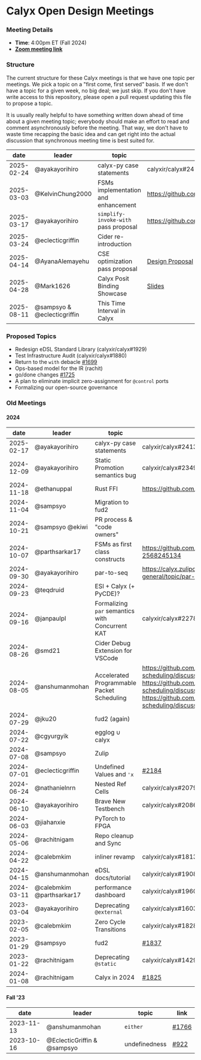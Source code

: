 Calyx Open Design Meetings
=================================

### Meeting Details

- **Time**: 4:00pm ET (Fall 2024)
- [**Zoom meeting link**](https://cornell.zoom.us/j/91029135563?pwd=YlArTmN6MVRlYmc2aHVRclI5cnRXUT09)

### Structure

The current structure for these Calyx meetings is that we have one topic per meetings. We pick a topic on a "first come, first served" basis. If we don't have a topic for a given week, no big deal; we just skip. If you don't have write access to this repository, please open a pull request updating this file to propose a topic.

It is usually really helpful to have something written down ahead of time about a given meeting topic; everybody should make an effort to read and comment asynchronously before the meeting. That way, we don't have to waste time recapping the basic idea and can get right into the actual discussion that synchronous meeting time is best suited for.

| date       | leader                      | topic            | link      |
|------------|-----------------------------|------------------|-----------|
| 2025-02-24 | @ayakayorihiro | calyx-py case statements | calyxir/calyx#2413 |
| 2025-03-03 | @KelvinChung2000 | FSMs implementation and enhancement | https://github.com/calyxir/calyx/pull/2394 |
| 2025-03-17 | @ayakayorihiro | `simplify-invoke-with` pass proposal | https://github.com/calyxir/calyx/pull/2429 | 
| 2025-03-24 | @eclecticgriffin  | Cider re-introduction | |
| 2025-04-14 | @AyanaAlemayehu | CSE optimization pass proposal | [Design Proposal](https://docs.google.com/document/d/1Qxe6XExa4gI5kv3SMzMR77VFHDORagnkOgR4L2yP1q0/edit?usp=sharing) |
| 2025-04-28 | @Mark1626 | Calyx Posit Binding Showcase | [Slides](https://docs.google.com/presentation/d/1ocnJFQa6KSnBtd3SeWDiU4aiL895-h5BGrdEBjdQOiw/edit?usp=sharing) |
| 2025-08-11 | @sampsyo & @eclecticgriffin | This Time Interval in Calyx | |

[#1837]: https://github.com/orgs/calyxir/discussions/1837
[#1825]: https://github.com/orgs/calyxir/discussions/1825

### Proposed Topics

* Redesign eDSL Standard Library (calyxir/calyx#1929)
* Test Infrastructure Audit (calyxir/calyx#1880)
* Return to the `with` debacle [#1699][]
* Ops-based model for the IR (rachit)
* go/done changes [#1725][] 
* A plan to eliminate implicit zero-assignment for `@control` ports
* Formalizing our open-source governance


### Old Meetings

#### 2024
| date       | leader                      | topic            | link      |
|------------|-----------------------------|------------------|-----------|
| 2025-02-17 | @ayakayorihiro | calyx-py case statements | calyxir/calyx#2413 |
| 2024-12-09 | @ayakayorihiro | Static Promotion semantics bug | calyxir/calyx#2349 |
| 2024-11-18 | @ethanuppal | Rust FFI | https://github.com/calyxir/calyx/pull/2181 |
| 2024-11-04 | @sampsyo | Migration to fud2 | |
| 2024-10-21 | @sampsyo @ekiwi | PR process & "code owners" | |
| 2024-10-07 | @parthsarkar17 | FSMs as first class constructs | https://github.com/calyxir/calyx/issues/2297#issue-2568245134 |
| 2024-09-30 | @ayakayorihiro | par-to-seq | https://calyx.zulipchat.com/#narrow/stream/423433-general/topic/par-to-seq/near/470032666 |
| 2024-09-23 | @teqdruid | ESI + Calyx (+ PyCDE)? | |
| 2024-09-16 | @janpaulpl | Formalizing `par` semantics with Concurrent KAT | calyxir/calyx#2278 |
| 2024-08-26 | @smd21 | Cider Debug Extension for VSCode | |
| 2024-08-05 | @anshumanmohan | Accelerated Programmable Packet Scheduling | https://github.com/cucapra/packet-scheduling/discussions/3, https://github.com/cucapra/packet-scheduling/discussions/13, https://github.com/cucapra/packet-scheduling/discussions/38 |
| 2024-07-29 | @jku20 | fud2 (again) | |
| 2024-07-22 | @cgyurgyik | egglog $\cup$ calyx | |
| 2024-07-08 | @sampsyo | Zulip | |
| 2024-07-01 | @eclecticgriffin | Undefined Values and `'x` | [#2184](https://github.com/calyxir/calyx/issues/2184) |
| 2024-06-24 | @nathanielnrn | Nested Ref Cells | calyxir/calyx#2079 |
| 2024-06-10 | @ayakayorihiro | Brave New Testbench | calyxir/calyx#2086 |
| 2024-06-03 | @jiahanxie | PyTorch to FPGA | |
| 2024-05-06 | @rachitnigam | Repo cleanup and Sync | |
| 2024-04-22 | @calebmkim | inliner revamp | calyxir/calyx#1813 |
| 2024-04-15 | @anshumanmohan | eDSL docs/tutorial | calyxir/calyx#1908 |
| 2024-03-11 | @calebmkim @parthsarkar17 | performance dashboard | calyxir/calyx#1960 |
| 2023-03-04 | @ayakayorihiro | Deprecating `@external` | calyxir/calyx#1603 |
| 2023-02-05 | @calebmkim | Zero Cycle Transitions | calyxir/calyx#1828 |
| 2023-01-29 | @sampsyo | fud2 | [#1837][] |
| 2023-01-22 | @rachitnigam | Deprecating `@static` | calyxir/calyx#1429 |
| 2024-01-08 | @rachitnigam | Calyx in 2024 | [#1825][] |

#### Fall '23 
| date       | leader                      | topic            | link      |
|------------|-----------------------------|------------------|-----------|
| 2023-11-13 | @anshumanmohan              | `either`         | [#1766][] |
| 2023-10-16 | @EclecticGriffin & @sampsyo | undefinedness    | [#922][]  |


[#922]: https://github.com/cucapra/calyx/discussions/922#discussioncomment-7273533
[#1725]: https://github.com/cucapra/calyx/issues/1725
[#1699]: https://github.com/cucapra/calyx/issues/1699
[#1766]: https://github.com/cucapra/calyx/issues/1766
